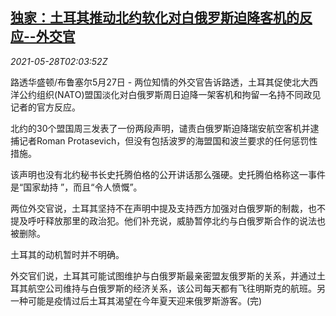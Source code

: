 <!--1622169062000-->
[独家：土耳其推动北约软化对白俄罗斯迫降客机的反应--外交官](https://cn.reuters.com/article/turkey-nato-belarus-airliner-dip-0528-idCNKCS2D905E)
------

<div><i>2021-05-28T02:03:52Z</i></div><p>路透华盛顿/布鲁塞尔5月27日 - 两位知情的外交官告诉路透，土耳其促使北大西洋公约组织(NATO)盟国淡化对白俄罗斯周日迫降一架客机和拘留一名持不同政见记者的官方反应。</p><p>北约的30个盟国周三发表了一份两段声明，谴责白俄罗斯迫降瑞安航空客机并逮捕记者Roman Protasevich，但没有包括波罗的海盟国和波兰要求的任何惩罚性措施。</p><p>该声明也没有北约秘书长史托腾伯格的公开讲话那么强硬。史托腾伯格称这一事件是“国家劫持 ”，而且“令人愤慨”。</p><p>两位外交官说，土耳其坚持不在声明中提及支持西方加强对白俄罗斯的制裁，也不提及呼吁释放那里的政治犯。他们补充说，威胁暂停北约与白俄罗斯合作的说法也被删除。</p><p>土耳其的动机暂时并不明确。</p><p>外交官们说，土耳其可能试图维护与白俄罗斯最亲密盟友俄罗斯的关系，并通过土耳其航空公司维持与白俄罗斯的经济关系，该公司每天都有飞往明斯克的航班。另一种可能是疫情过后土耳其渴望在今年夏天迎来俄罗斯游客。(完)</p>
